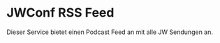 JWConf RSS Feed
===============

Dieser Service bietet einen Podcast Feed an mit alle JW Sendungen an.
